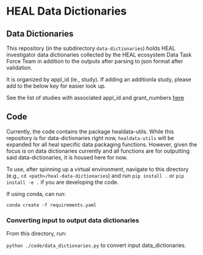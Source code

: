 # HEAL Data Dictionaries


## Data Dictionaries

This repository (in the subdirectory `data-dictionaries`) holds HEAL investigator data dictionaries collected by the HEAL ecosystem Data Task Force Team in addition to the outputs after parsing to json format after validation. 

It is organized by appl_id (ie., study). If adding an additionla study, please add to the below key for easier look up.


See the list of studies with associated appl_id and grant_numbers [here](./studies.yaml)


## Code

Currently, the code contains the package healdata-utils. While this repository is for data-dictionaries right now, `healdata-utils` 
will be expanded for all heal specific data packaging functions. However, given the focus is on data dictionaries currently and all functions are for outputting said data-dictionaries, it is housed here for now.

To use, after spinning up a virtual environment,
navigate to this directory (e.g., `cd <path>/heal-data-dictionaries`)  and run `pip install .`
or `pip install -e .` if you are developing the code.

If using conda, can run:

`conda create -f requirements.yaml`

### Converting input to output data dictionaries
From this directory, run:

`python ./code/data_dictionaries.py` to convert input data_dictionaries.